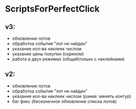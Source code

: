 ﻿# ScriptsForPerfectClick
## v3:
- обновление лотов
- обработка события "лот не найден"
- указание кол-ва наклеек числом
- указание цены покупки (скрином)
- работа в двух режимах (общий\только с наклейками)
## v2:
- обновление лотов
- обработка события "лот не найден"
- указание кол-ва наклеек числом (ранее: менять контур)
- баг фикс (бесконечное обновление списка лотов)
